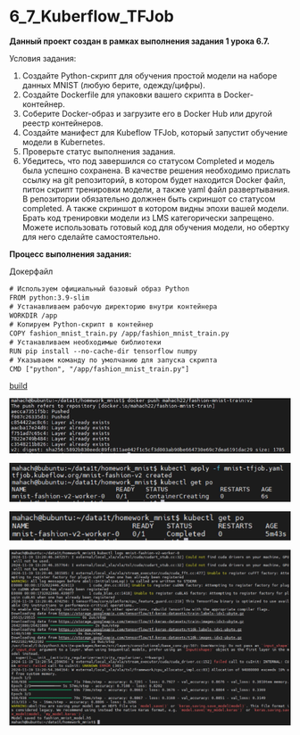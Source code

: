 # 6_7_Kuberflow_TFJob

**Данный проект создан в рамках выполнения задания 1 урока 6.7.**

Условия задания:
1. Создайте Python-скрипт для обучения простой модели на наборе данных MNIST (любую берите, одежду/цифры).
2. Создайте Dockerfile для упаковки вашего скрипта в Docker-контейнер.
3. Соберите Docker-образ и загрузите его в Docker Hub или другой реестр контейнеров.
4. Создайте манифест для Kubeflow TFJob, который запустит обучение модели в Kubernetes.
5. Проверьте статус выполнения задания.
6. Убедитесь, что под завершился со статусом Completed и модель была успешно сохранена.
В качестве решения необходимо прислать ссылку на git репозиторий, в котором будет находится Docker файл, питон скрипт тренировки модели, а также yaml файл развертывания. В репозитории обязательно должнен быть скриншот со статусом completed. А также скриншот в котором видны эпохи вашей модели.
Брать код тренировки модели из LMS категорически запрещено. Можете использовать готовый код для обучения модели, но обертку для него сделайте самостоятельно.

**Процесс выполнения задания:**

Докерфайл
```
# Используем официальный базовый образ Python
FROM python:3.9-slim
# Устанавливаем рабочую директорию внутри контейнера
WORKDIR /app
# Копируем Python-скрипт в контейнер
COPY fashion_mnist_train.py /app/fashion_mnist_train.py
# Устанавливаем необходимые библиотеки
RUN pip install --no-cache-dir tensorflow numpy
# Указываем команду по умолчанию для запуска скрипта
CMD ["python", "/app/fashion_mnist_train.py"]
```


[build](https://github.com/Mahach22/6_7_Kuberflow_TFJob/blob/main/1.build.png)


![push](https://github.com/Mahach22/6_7_Kuberflow_TFJob/blob/main/2.docker_push.png)


![manifest](https://github.com/Mahach22/6_7_Kuberflow_TFJob/blob/main/3.apply_manifest.png)


![completed](https://github.com/Mahach22/6_7_Kuberflow_TFJob/blob/main/4.completed.png)


![logs](https://github.com/Mahach22/6_7_Kuberflow_TFJob/blob/main/5.logs.png)
